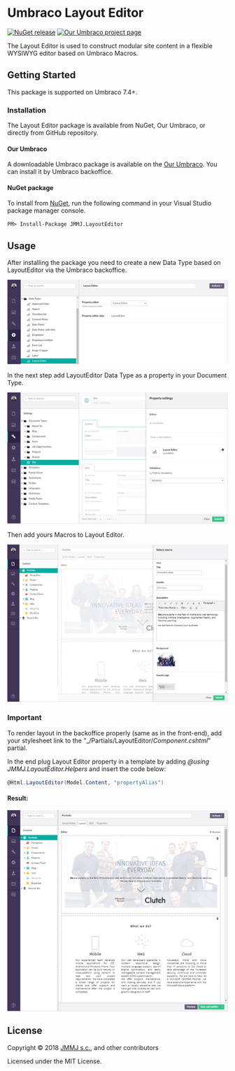 # Umbraco Layout Editor

[![NuGet release](https://img.shields.io/nuget/v/JMMJ.LayoutEditor.svg)](https://www.nuget.org/packages/JMMJ.LayoutEditor)
[![Our Umbraco project page](https://img.shields.io/badge/our-umbraco-orange.svg)]()

The Layout Editor is used to construct modular site content in a flexible WYSIWYG editor based on Umbraco Macros.

## Getting Started

This package is supported on Umbraco 7.4+.

### Installation

The Layout Editor package is available from NuGet, Our Umbraco, or directly from GitHub repository.

#### Our Umbraco

A downloadable Umbraco package is available on the [Our Umbraco](https://our.umbraco.org/projects/website-utilities/layouteditor/). You can install it by Umbraco backoffice.

#### NuGet package

To install from [NuGet](https://www.nuget.org/packages/JMMJ.LayoutEditor/), run the following command in your Visual Studio package manager console.

    PM> Install-Package JMMJ.LayoutEditor

## Usage

[DataType]: https://raw.githubusercontent.com/JMMJsoftware/LayoutEditor/master/Docs/img/data-type.jpg "Data Type"
[DocType]: https://raw.githubusercontent.com/JMMJsoftware/LayoutEditor/master/Docs/img/document-type.jpg "Document Type"
[MacroDialog]: https://raw.githubusercontent.com/JMMJsoftware/LayoutEditor/master/Docs/img/macro-dialog.jpg "Macro Dialog"
[PropertyEditor]: https://raw.githubusercontent.com/JMMJsoftware/LayoutEditor/master/Docs/img/property-editor.jpg "Property Editor"

After installing the package you need to create a new Data Type based on LayoutEditor via the Umbraco backoffice.

![Data Type][DataType]

In the next step add LayoutEditor Data Type as a property in your Document Type.

![Document Type][DocType]

Then add yours Macros to Layout Editor.

![Macro Dialog][MacroDialog]

### Important

To render layout in the backoffice properly (same as in the front-end), add your stylesheet link to the "_/Partials/LayoutEditor/_Component.cshtml_" partial.

In the end plug Layout Editor property in a template by adding _@using JMMJ.LayoutEditor.Helpers_ and insert the code below:

```c#
@Html.LayoutEditor(Model.Content, "propertyAlias")
```

#### Result:
![Property Editor][PropertyEditor]

## License

Copyright &copy; 2018 [JMMJ s.c.](http://jmmj.software/), and other contributors

Licensed under the MIT License.
